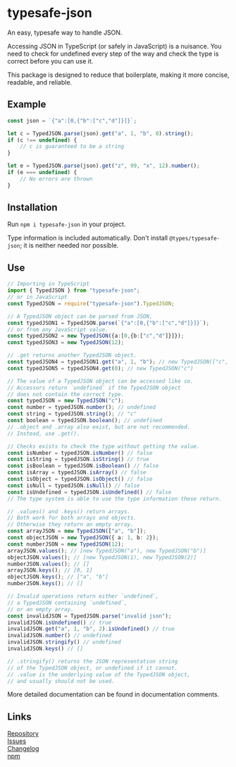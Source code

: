 # typesafe-json

An easy, typesafe way to handle JSON.

Accessing JSON in TypeScript (or safely in JavaScript) is a nuisance.
You need to check for undefined every step of the way
and check the type is correct before you can use it.

This package is designed to reduce that boilerplate,
making it more concise, readable, and reliable.

## Example

```ts
const json = `{"a":[0,{"b":["c","d"]}]}`;

let c = TypedJSON.parse(json).get("a", 1, "b", 0).string();
if (c !== undefined) {
    // c is guaranteed to be a string
}

let e = TypedJSON.parse(json).get("z", 99, "x", 12).number();
if (e === undefined) {
    // No errors are thrown
}
```

## Installation

Run `npm i typesafe-json` in your project.

Type information is included automatically.
Don't install `@types/typesafe-json`;
it is neither needed nor possible.

## Use

```ts
// Importing in TypeScript
import { TypedJSON } from "typesafe-json";
// or in JavaScript
const TypedJSON = require("typesafe-json").TypedJSON;

// A TypedJSON object can be parsed from JSON,
const typedJSON1 = TypedJSON.parse(`{"a":[0,{"b":["c","d"]}]}`);
// or from any JavaScript value.
const typedJSON2 = new TypedJSON({a:[0,{b:["c","d"]}]});
const typedJSON3 = new TypedJSON(12);

// .get returns another TypedJSON object.
const typedJSON4 = typedJSON1.get("a", 1, "b"); // new TypedJSON(["c", "d"])
const typedJSON5 = typedJSON4.get(0); // new TypedJSON("c")

// The value of a TypedJSON object can be accessed like so.
// Accessors return `undefined` if the TypedJSON object
// does not contain the correct type.
const typedJSON = new TypedJSON("c");
const number = typedJSON.number(); // undefined
const string = typedJSON.string(); // "c"
const boolean = typedJSON.boolean(); // undefined
// .object and .array also exist, but are not recommended.
// Instead, use .get().

// Checks exists to check the type without getting the value.
const isNumber = typedJSON.isNumber() // false
const isString = typedJSON.isString() // true
const isBoolean = typedJSON.isBoolean() // false
const isArray = typedJSON.isArray() // false
const isObject = typedJSON.isObject() // false
const isNull = typedJSON.isNull() // false
const isUndefined = typedJSON.isUndefined() // false
// The type system is able to use the type information these return.

// .values() and .keys() return arrays.
// Both work for both arrays and objects.
// Otherwise they return an empty array.
const arrayJSON = new TypedJSON(["a", "b"]);
const objectJSON = new TypedJSON({ a: 1, b: 2});
const numberJSON = new TypedJSON(12);
arrayJSON.values(); // [new TypedJSON("a"), new TypedJSON("b")]
objectJSON.values(); // [new TypedJSON(1), new TypedJSON(2)]
numberJSON.values(); // []
arrayJSON.keys(); // [0, 1]
objectJSON.keys(); // ["a", "b"]
numberJSON.keys(); // []

// Invalid operations return either `undefined`,
// a TypedJSON containing `undefined`,
// or an empty array.
const invalidJSON = TypedJSON.parse("invalid json");
invalidJSON.isUndefined() // true
invalidJSON.get("a", 1, "b", 2).isUndefined() // true
invalidJSON.number() // undefined
invalidJSON.stringify() // undefined
invalidJSON.keys() // []

// .stringify() returns the JSON representation string
// of the TypedJSON object, or undefined if it cannot.
// .value is the underlying value of the TypedJSON object,
// and usually should not be used.
```

More detailed documentation can be found in documentation comments.

## Links

[Repository](https://github.com/NicholasThrom/typesafe-json)<br/>
[Issues](https://github.com/NicholasThrom/typesafe-json/issues)<br/>
[Changelog](https://github.com/NicholasThrom/typesafe-json/blob/master/CHANGELOG.md)<br/>
[npm](https://www.npmjs.com/package/typesafe-json)<br/>
